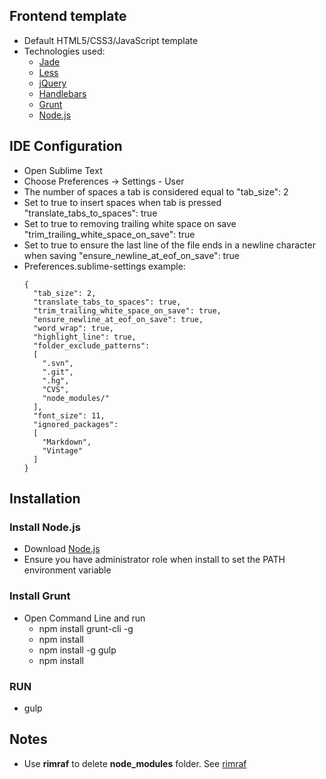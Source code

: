 ## Frontend template
  - Default HTML5/CSS3/JavaScript template
  - Technologies used:
    * [Jade](http://jade-lang.com)
    * [Less](http://lesscss.org)
    * [jQuery](http://jquery.com)
    * [Handlebars](http://handlebarsjs.com)
    * [Grunt](http://gruntjs.com)
    * [Node.js](http://nodejs.org)

## IDE Configuration
- Open Sublime Text
- Choose Preferences -> Settings - User
- The number of spaces a tab is considered equal to "tab_size": 2
- Set to true to insert spaces when tab is pressed "translate_tabs_to_spaces": true
- Set to true to removing trailing white space on save "trim_trailing_white_space_on_save": true
- Set to true to ensure the last line of the file ends in a newline character when saving "ensure_newline_at_eof_on_save": true
- Preferences.sublime-settings example:
  ```
  {
    "tab_size": 2,
    "translate_tabs_to_spaces": true,
    "trim_trailing_white_space_on_save": true,
    "ensure_newline_at_eof_on_save": true,
    "word_wrap": true,
    "highlight_line": true,
    "folder_exclude_patterns":
    [
      ".svn",
      ".git",
      ".hg",
      "CVS",
      "node_modules/"
    ],
    "font_size": 11,
    "ignored_packages":
    [
      "Markdown",
      "Vintage"
    ]
  }
  ```

## Installation
### Install Node.js
  - Download [Node.js](http://nodejs.org)
  - Ensure you have administrator role when install to set the PATH environment variable

### Install Grunt
  - Open Command Line and run
    * npm install grunt-cli -g
    * npm install
    * npm install -g gulp
    * npm install

### RUN
  - gulp

## Notes
  - Use **rimraf** to delete **node_modules** folder. See [rimraf](https://github.com/isaacs/rimraf)
